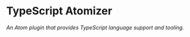 TypeScript Atomizer
===================
*An Atom plugin that provides TypeScript language support and tooling.*
